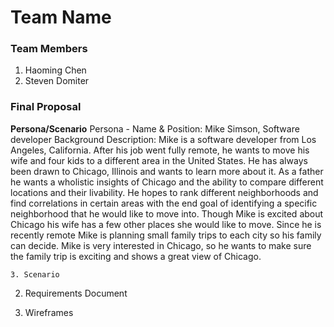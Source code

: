 # Team Name

### Team Members
1. Haoming Chen
2. Steven Domiter

### Final Proposal
**Persona/Scenario**
Persona - 
Name & Position: Mike Simson, Software developer
Background Description: Mike is a software developer from Los Angeles, California. After his job went fully remote, he wants to move his wife and four kids to a different area in the United States. He has always been drawn to Chicago, Illinois and wants to learn more about it. As a father he wants a wholistic insights of Chicago and the ability to compare different locations and their livability. He hopes to rank different neighborhoods and find correlations in certain areas with the end goal of identifying a specific neighborhood that he would like to move into.
Though Mike is excited about Chicago his wife has a few other places she would like to move. Since he is recently remote Mike is planning small family trips to each city so his family can decide. Mike is very interested in Chicago, so he wants to make sure the family trip is exciting and shows a great view of Chicago.

    3. Scenario
2. Requirements Document

3. Wireframes






